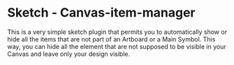 # Sketch - Canvas-item-manager

This is a very simple sketch plugin that permits you to automatically show or hide all the items that are not part of an Artboard or a Main Symbol.
This way, you can hide all the element that are not supposed to be visible in your Canvas and leave only your design visible.
